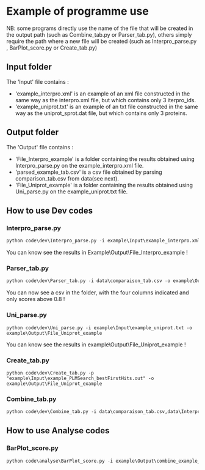 # Example of programme use 

NB: some programs directly use the name of the file that will be created in the output path (such as Combine_tab.py or Parser_tab.py), others simply require the path where a new file will be created (such as Interpro_parse.py , BarPlot_score.py or Create_tab.py)

## Input folder

The 'Input' file contains :
 - 'example_interpro.xml' is an example of an xml file constructed in the same way as the interpro.xml file, but which contains only 3 iterpro_ids. 
 - 'example_uniprot.txt' is an example of an txt file constructed in the same way as the uniprot_sprot.dat file, but which contains only 3 proteins.

## Output folder

The 'Output' file contains : 
 - 'File_Interpro_example' is a folder containing the results obtained using Interpro_parse.py on the example_interpro.xml file.
 - 'parsed_example_tab.csv' is a csv file obtained by parsing comparison_tab.csv from data(see next).
 - 'File_Uniprot_example' is a folder containing the results obtained using Uni_parse.py on the example_uniprot.txt file. 
 
## How to use Dev codes

###  Interpro_parse.py

```python
python code\dev\Interpro_parse.py -i example\Input\example_interpro.xml -o example\Output\File_Interpro_example
```
You can know see the results in Example\Output\File_Interpro_example !

### Parser_tab.py 

```python
python code\dev\Parser_tab.py -i data\comparaison_tab.csv -o example\Output\parsed_example_tab.csv -s 0.8 -c SeqCluster,Prot_AC,score,RecName
```
You can now see a csv in the folder, with the four columns indicated and only scores above 0.8 !

### Uni_parse.py 

```pyhton
python code\dev\Uni_parse.py -i example\Input\example_uniprot.txt -o example\Output\File_Uniprot_example
```
You can know see the results in example\Output\File_Uniprot_example !

### Create_tab.py
```pyhton
python code\dev\Create_tab.py -p "example\Input\example_PLMSearch_bestFirstHits.out" -o example\Output\File_Uniprot_example
```

### Combine_tab.py

```python
python code\dev\Combine_tab.py -i data\comparaison_tab.csv,data\Interpros.filtered.csv,data\Pfam.filtered.csv,data\GoTerms_filtered_for_cyanorak.csv -o example\Output\combine_example_tab.csv -c SeqCluster
```

## How to use Analyse codes

### BarPlot_score.py
```python
python code\analyse\BarPlot_score.py -i example\Output\combine_example_tab.csv -o example\Output -c score -m 0.5 -a Prot_AC
```
